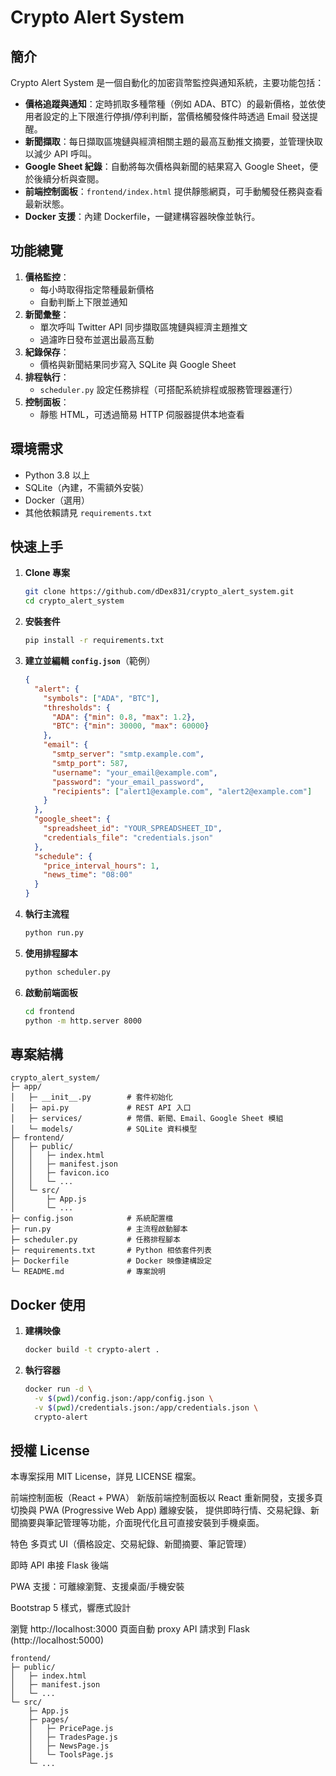 # Crypto Alert System

## 簡介
Crypto Alert System 是一個自動化的加密貨幣監控與通知系統，主要功能包括：

- **價格追蹤與通知**：定時抓取多種幣種（例如 ADA、BTC）的最新價格，並依使用者設定的上下限進行停損/停利判斷，當價格觸發條件時透過 Email 發送提醒。
- **新聞擷取**：每日擷取區塊鏈與經濟相關主題的最高互動推文摘要，並管理快取以減少 API 呼叫。
- **Google Sheet 紀錄**：自動將每次價格與新聞的結果寫入 Google Sheet，便於後續分析與查閱。
- **前端控制面板**：`frontend/index.html` 提供靜態網頁，可手動觸發任務與查看最新狀態。
- **Docker 支援**：內建 Dockerfile，一鍵建構容器映像並執行。

## 功能總覽
1. **價格監控**：
   - 每小時取得指定幣種最新價格
   - 自動判斷上下限並通知
2. **新聞彙整**：
   - 單次呼叫 Twitter API 同步擷取區塊鏈與經濟主題推文
   - 過濾昨日發布並選出最高互動
3. **紀錄保存**：
   - 價格與新聞結果同步寫入 SQLite 與 Google Sheet
4. **排程執行**：
   - `scheduler.py` 設定任務排程（可搭配系統排程或服務管理器運行）
5. **控制面板**：
   - 靜態 HTML，可透過簡易 HTTP 伺服器提供本地查看

## 環境需求
- Python 3.8 以上
- SQLite（內建，不需額外安裝）
- Docker（選用）
- 其他依賴請見 `requirements.txt`

## 快速上手
1. **Clone 專案**
   ```bash
   git clone https://github.com/dDex831/crypto_alert_system.git
   cd crypto_alert_system
   ```
2. **安裝套件**
   ```bash
   pip install -r requirements.txt
   ```
3. **建立並編輯 `config.json`**（範例）
   ```json
   {
     "alert": {
       "symbols": ["ADA", "BTC"],
       "thresholds": {
         "ADA": {"min": 0.8, "max": 1.2},
         "BTC": {"min": 30000, "max": 60000}
       },
       "email": {
         "smtp_server": "smtp.example.com",
         "smtp_port": 587,
         "username": "your_email@example.com",
         "password": "your_email_password",
         "recipients": ["alert1@example.com", "alert2@example.com"]
       }
     },
     "google_sheet": {
       "spreadsheet_id": "YOUR_SPREADSHEET_ID",
       "credentials_file": "credentials.json"
     },
     "schedule": {
       "price_interval_hours": 1,
       "news_time": "08:00"
     }
   }
   ```
4. **執行主流程**
   ```bash
   python run.py
   ```
5. **使用排程腳本**
   ```bash
   python scheduler.py
   ```
6. **啟動前端面板**
   ```bash
   cd frontend
   python -m http.server 8000
   ```

## 專案結構
```text
crypto_alert_system/
├─ app/
│   ├─ __init__.py        # 套件初始化
│   ├─ api.py             # REST API 入口
│   ├─ services/          # 幣價、新聞、Email、Google Sheet 模組
│   └─ models/            # SQLite 資料模型
├─ frontend/
│   ├─ public/
│   │   ├─ index.html
│   │   ├─ manifest.json
│   │   ├─ favicon.ico
│   │   └─ ...
│   └─ src/
│       ├─ App.js
│       └─ ...
├─ config.json            # 系統配置檔
├─ run.py                 # 主流程啟動腳本
├─ scheduler.py           # 任務排程腳本
├─ requirements.txt       # Python 相依套件列表
├─ Dockerfile             # Docker 映像建構設定
└─ README.md              # 專案說明
```

## Docker 使用
1. **建構映像**
   ```bash
   docker build -t crypto-alert .
   ```
2. **執行容器**
   ```bash
   docker run -d \
     -v $(pwd)/config.json:/app/config.json \
     -v $(pwd)/credentials.json:/app/credentials.json \
     crypto-alert
   ```

## 授權 License
本專案採用 MIT License，詳見 LICENSE 檔案。


前端控制面板（React + PWA）
新版前端控制面板以 React 重新開發，支援多頁切換與 PWA (Progressive Web App) 離線安裝，
提供即時行情、交易紀錄、新聞摘要與筆記管理等功能，介面現代化且可直接安裝到手機桌面。

特色
多頁式 UI（價格設定、交易紀錄、新聞摘要、筆記管理）

即時 API 串接 Flask 後端

PWA 支援：可離線瀏覽、支援桌面/手機安裝

Bootstrap 5 樣式，響應式設計


瀏覽 http://localhost:3000
頁面自動 proxy API 請求到 Flask (http://localhost:5000)

```text
frontend/
├─ public/
│   ├─ index.html
│   ├─ manifest.json
│   └─ ...
└─ src/
    ├─ App.js
    ├─ pages/
    │   ├─ PricePage.js
    │   ├─ TradesPage.js
    │   ├─ NewsPage.js
    │   └─ ToolsPage.js
    └─ ...
```

